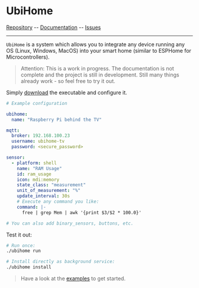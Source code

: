 # UbiHome


[Repository](https://github.com/DanielHabenicht/UbiHome) -- [Documentation](https://danielhabenicht.github.io/UbiHome/) -- [Issues](https://github.com/DanielHabenicht/UbiHome/issues)

---

`UbiHome` is a system which allows you to integrate any device running any OS (Linux, Windows, MacOS) into your smart home (similar to ESPHome for Microcontrollers).

> Attention: This is a work in progress. The documentation is not complete and the project is still in development.
> Still many things already work - so feel free to try it out.

Simply [download](https://danielhabenicht.github.io/UbiHome/getting_started/index.html) the executable and configure it.

```yaml
# Example configuration

ubihome:
  name: "Raspberry Pi behind the TV"

mqtt: 
  broker: 192.168.100.23
  username: ubihome-tv
  password: <secure_password>

sensor:
  - platform: shell
    name: "RAM Usage"
    id: ram_usage
    icon: mdi:memory
    state_class: "measurement"
    unit_of_measurement: "%"
    update_interval: 30s
    # Execute any command you like:
    command: |-
      free | grep Mem | awk '{print $3/$2 * 100.0}'

# You can also add binary_sensors, buttons, etc.
```

Test it out:

```bash
# Run once:
./ubihome run

# Install directly as background service:
./ubihome install
```

> Have a look at the [examples](https://danielhabenicht.github.io/UbiHome/examples/index.html) to get started.